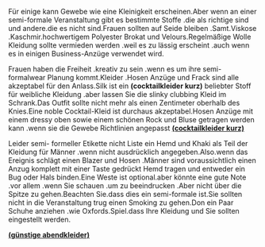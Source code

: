 <p>Für einige kann Gewebe wie eine Kleinigkeit erscheinen.Aber wenn an einer semi-formale Veranstaltung gibt es bestimmte Stoffe .die als richtige sind und andere.die es nicht sind.Frauen sollten auf Seide bleiben .Samt.Viskose .Kaschmir.hochwertigem Polyester Brokat und Velours.Regelmäßige Wolle Kleidung sollte vermieden werden .weil es zu lässig erscheint .auch wenn es in einigen Business-Anzüge verwendet wird.</p><p></p><p>Frauen haben die Freiheit .kreativ zu sein .wenn es um ihre semi- formalwear Planung kommt.Kleider .Hosen Anzüge und Frack sind alle akzeptabel für den Anlass.Silk ist ein <b>(cocktailkleider kurz)</b>  beliebter Stoff für weibliche Kleidung .aber lassen Sie die slinky clubbing Kleid im Schrank.Das Outfit sollte nicht mehr als einen Zentimeter oberhalb des Knies.Eine noble Cocktail-Kleid ist durchaus akzeptabel.Hosen Anzüge mit einem dressy oben sowie einem schönen Rock und Bluse getragen werden kann .wenn sie die Gewebe Richtlinien angepasst <a href="http://www.egeben.de/cocktailkleider-kurz-c-27"><b>(cocktailkleider kurz)</b></a></p><p></p><p>Leider semi- formeller Etikette nicht Liste ein Hemd und Khaki als Teil der Kleidung für Männer .wenn nicht ausdrücklich angegeben.Also.wenn das Ereignis schlägt einen Blazer und Hosen .Männer sind voraussichtlich einen Anzug komplett mit einer Taste gedrückt Hemd tragen und entweder ein Bug oder Hals binden.Eine Weste ist optional.aber könnte eine gute Note .vor allem .wenn Sie schauen .um zu beeindrucken .Aber nicht über die Spitze zu gehen.Beachten Sie.dass dies ein semi-formale ist.Sie sollten nicht in die Veranstaltung trug einen Smoking zu gehen.Don ein Paar Schuhe anziehen .wie Oxfords.Spiel.dass Ihre Kleidung und Sie sollten eingestellt werden.</p><p> <a href="http://www.egeben.de/abendkleider-gunstig-c-77"><b>(günstige abendkleider)</b></a></p>
